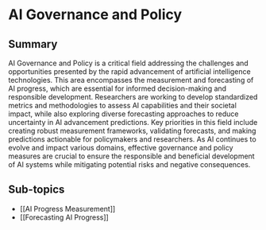 # AI Governance and Policy

## Summary
AI Governance and Policy is a critical field addressing the challenges and opportunities presented by the rapid advancement of artificial intelligence technologies. This area encompasses the measurement and forecasting of AI progress, which are essential for informed decision-making and responsible development. Researchers are working to develop standardized metrics and methodologies to assess AI capabilities and their societal impact, while also exploring diverse forecasting approaches to reduce uncertainty in AI advancement predictions. Key priorities in this field include creating robust measurement frameworks, validating forecasts, and making predictions actionable for policymakers and researchers. As AI continues to evolve and impact various domains, effective governance and policy measures are crucial to ensure the responsible and beneficial development of AI systems while mitigating potential risks and negative consequences.
## Sub-topics

- [[AI Progress Measurement]]
- [[Forecasting AI Progress]]
